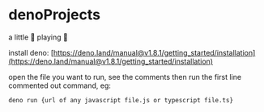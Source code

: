 # denoProjects
a little 🦖  playing 🦕

install deno: [https://deno.land/manual@v1.8.1/getting_started/installation](https://deno.land/manual@v1.8.1/getting_started/installation) 

open the file you want to run, see the comments then run the first line commented out command, eg:

`deno run {url of any javascript file.js or typescript file.ts}`
